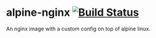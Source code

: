 # alpine-nginx [![Build Status](https://travis-ci.org/JChanceHud/alpine-nginx.svg?branch=master)](https://travis-ci.org/JChanceHud/alpine-nginx)

An nginx image with a custom config on top of alpine linux.
